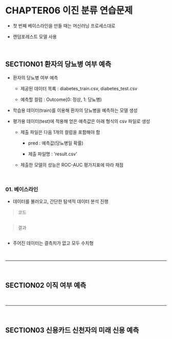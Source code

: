 # CHAPTER06 이진 분류 연습문제
- 첫 번째 베이스라인을 만들 때는 머신러닝 프로세스대로

- 랜덤포레스트 모델 사용

<br>

SECTION01 환자의 당뇨병 여부 예측
---
- 환자의 당뇨병 여부 예측

  - 제공된 데이터 목룍 : diabetes_train.csv, diabetes_test.csv
 
  - 예측할 컬럼 : Outcome(0: 정상, 1: 당뇨병)

- 학습용 데이터(train)를 이용해 환자의 당뇨병을 예측하는 모델 생성

- 평가용 데이터(test)에 적용해 얻은 예측값은 아래 형식의 csv 파일로 생성

  - 제출 파일은 다음 1개의 컬럼을 포함해야 함
 
    - pred : 예측값(당뇨병일 확률)
   
    - 제출 파일명 : 'result.csv'
   
  - 제출한 모델의 성능은 ROC-AUC 평가지표에 따라 채점

<br>

### 01. 베이스라인
- 데이터를 불러오고, 간단한 탐색적 데이터 분석 진행

> 코드
```python

```

> 결과
```python

```
- 주어진 데이터는 결측치가 없고 모두 수치형

<br>

---

<br>

SECTION02 이직 여부 예측
---




<br>

---

<br>

SECTION03 신용카드 신천자의 미래 신용 예측
---




<br>















